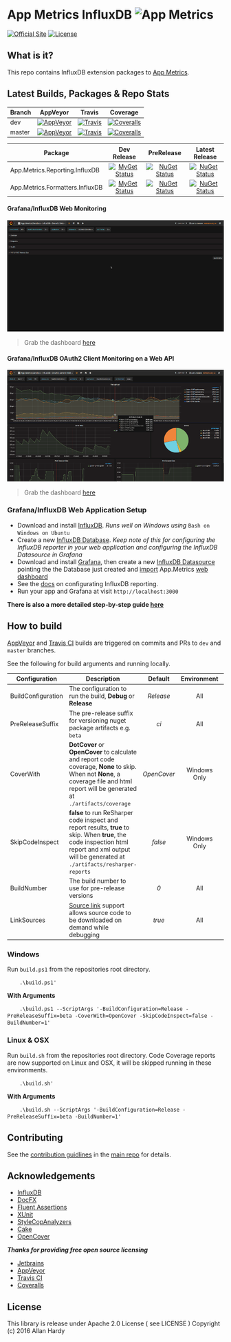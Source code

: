 # App Metrics InfluxDB <img src="https://avatars0.githubusercontent.com/u/29864085?v=4&s=200" alt="App Metrics" width="50px"/> 
[![Official Site](https://img.shields.io/badge/site-appmetrics-blue.svg?style=flat-square)](http://app-metrics.io/reporting/influxdb.html) [![License](https://img.shields.io/badge/License-Apache%202.0-blue.svg?style=flat-square)](https://opensource.org/licenses/Apache-2.0)

## What is it?

This repo contains InfluxDB extension packages to [App Metrics](https://github.com/AppMetrics/AppMetrics).

## Latest Builds, Packages & Repo Stats

|Branch|AppVeyor|Travis|Coverage|
|------|:--------:|:--------:|:--------:|
|dev|[![AppVeyor](https://img.shields.io/appveyor/ci/alhardy/influxdb/dev.svg?style=flat-square&label=appveyor%20build)](https://ci.appveyor.com/project/alhardy/influxdb/branch/dev)|[![Travis](https://img.shields.io/travis/alhardy/InfluxDB/dev.svg?style=flat-square&label=travis%20build)](https://travis-ci.org/alhardy/InfluxDB)|[![Coveralls](https://img.shields.io/coveralls/AppMetrics/InfluxDB/dev.svg?style=flat-square)](https://coveralls.io/github/AppMetrics/InfluxDB?branch=dev)
|master|[![AppVeyor](https://img.shields.io/appveyor/ci/alhardy/influxdb/master.svg?style=flat-square&label=appveyor%20build)](https://ci.appveyor.com/project/alhardy/influxdb/branch/master)| [![Travis](https://img.shields.io/travis/alhardy/InfluxDB/master.svg?style=flat-square&label=travis%20build)](https://travis-ci.org/alhardy/InfluxDB)| [![Coveralls](https://img.shields.io/coveralls/AppMetrics/InfluxDB/master.svg?style=flat-square)](https://coveralls.io/github/AppMetrics/InfluxDB?branch=master)|

|Package|Dev Release|PreRelease|Latest Release|
|------|:--------:|:--------:|:--------:|
|App.Metrics.Reporting.InfluxDB|[![MyGet Status](https://img.shields.io/myget/appmetrics/v/App.Metrics.Reporting.InfluxDB.svg?style=flat-square)](https://www.myget.org/feed/appmetrics/package/nuget/App.Metrics.Reporting.InfluxDB)|[![NuGet Status](https://img.shields.io/nuget/vpre/App.Metrics.Reporting.InfluxDB.svg?style=flat-square)](https://www.nuget.org/packages/App.Metrics.Reporting.InfluxDB/)|[![NuGet Status](https://img.shields.io/nuget/v/App.Metrics.Reporting.InfluxDB.svg?style=flat-square)](https://www.nuget.org/packages/App.Metrics.Reporting.InfluxDB/)
|App.Metrics.Formatters.InfluxDB|[![MyGet Status](https://img.shields.io/myget/appmetrics/v/App.Metrics.Formatters.InfluxDB.svg?style=flat-square)](https://www.myget.org/feed/appmetrics/package/nuget/App.Metrics.Formatters.InfluxDB)|[![NuGet Status](https://img.shields.io/nuget/vpre/App.Metrics.Formatters.InfluxDB.svg?style=flat-square)](https://www.nuget.org/packages/App.Metrics.Formatters.InfluxDB/)|[![NuGet Status](https://img.shields.io/nuget/v/App.Metrics.Formatters.InfluxDB.svg?style=flat-square)](https://www.nuget.org/packages/App.Metrics.Formatters.InfluxDB/)

#### Grafana/InfluxDB Web Monitoring

![Grafana/InfluxDB Generic Web Dashboard Demo](https://github.com/AppMetrics/AppMetrics.DocFx/blob/master/images/generic_grafana_dashboard_demo.gif)

> Grab the dashboard [here](https://grafana.com/dashboards/2125)

#### Grafana/InfluxDB OAuth2 Client Monitoring on a Web API

![Grafana/InfluxDB Generic OAuth2 Web Dashboard Demo](https://github.com/AppMetrics/AppMetrics.DocFx/blob/master/images/generic_grafana_oauth2_dashboard_demo.gif)

> Grab the dashboard [here](https://grafana.com/dashboards/2137)

### Grafana/InfluxDB Web Application Setup

- Download and install [InfluxDB](https://docs.influxdata.com/influxdb/v1.2/introduction/installation/). *Runs well on Windows using* `Bash on Windows on Ubuntu`
- Create a new [InfluxDB Database](https://docs.influxdata.com/influxdb/v1.2/introduction/getting_started/). *Keep note of this for configuring the InfluxDB reporter in your web application and configuring the InfluxDB Datasource in Grafana*
- Download and install [Grafana](https://grafana.com/grafana/download), then create a new [InfluxDB Datasource](http://docs.grafana.org/features/datasources/influxdb/) pointing the the Database just created and [import](http://docs.grafana.org/reference/export_import/#importing-a-dashboard) App.Metrics [web dashboard](https://grafana.com/dashboards/2125)
- See the [docs](https://www.app-metrics.io/reporting/reporters/influx-data/) on configurating InfluxDB reporting.
- Run your app and Grafana at visit `http://localhost:3000`

**There is also a more detailed step-by-step guide [here](https://al-hardy.blog/2017/04/28/asp-net-core-monitoring-with-influxdb-grafana/)**

## How to build

[AppVeyor](https://ci.appveyor.com/project/alhardy/influxdb/branch/master) and [Travis CI](https://travis-ci.org/alhardy/InfluxDB) builds are triggered on commits and PRs to `dev` and `master` branches.

See the following for build arguments and running locally.

|Configuration|Description|Default|Environment|Required|
|------|--------|:--------:|:--------:|:--------:|
|BuildConfiguration|The configuration to run the build, **Debug** or **Release** |*Release*|All|Optional|
|PreReleaseSuffix|The pre-release suffix for versioning nuget package artifacts e.g. `beta`|*ci*|All|Optional|
|CoverWith|**DotCover** or **OpenCover** to calculate and report code coverage, **None** to skip. When not **None**, a coverage file and html report will be generated at `./artifacts/coverage`|*OpenCover*|Windows Only|Optional|
|SkipCodeInspect|**false** to run ReSharper code inspect and report results, **true** to skip. When **true**, the code inspection html report and xml output will be generated at `./artifacts/resharper-reports`|*false*|Windows Only|Optional|
|BuildNumber|The build number to use for pre-release versions|*0*|All|Optional|
|LinkSources|[Source link](https://github.com/ctaggart/SourceLink) support allows source code to be downloaded on demand while debugging|*true*|All|Optional|


### Windows

Run `build.ps1` from the repositories root directory.

```
	.\build.ps1'
```

**With Arguments**

```
	.\build.ps1 --ScriptArgs '-BuildConfiguration=Release -PreReleaseSuffix=beta -CoverWith=OpenCover -SkipCodeInspect=false -BuildNumber=1'
```

### Linux & OSX

Run `build.sh` from the repositories root directory. Code Coverage reports are now supported on Linux and OSX, it will be skipped running in these environments.

```
	.\build.sh'
```

**With Arguments**

```
	.\build.sh --ScriptArgs '-BuildConfiguration=Release -PreReleaseSuffix=beta -BuildNumber=1'
```

## Contributing

See the [contribution guidlines](https://github.com/alhardy/AppMetrics/blob/master/CONTRIBUTING.md) in the [main repo](https://github.com/alhardy/AppMetrics) for details.

## Acknowledgements

* [InfluxDB](https://www.influxdata.com/time-series-platform/influxdb/)
* [DocFX](https://dotnet.github.io/docfx/)
* [Fluent Assertions](http://www.fluentassertions.com/)
* [XUnit](https://xunit.github.io/)
* [StyleCopAnalyzers](https://github.com/DotNetAnalyzers/StyleCopAnalyzers)
* [Cake](https://github.com/cake-build/cake)
* [OpenCover](https://github.com/OpenCover/opencover)

***Thanks for providing free open source licensing***

* [Jetbrains](https://www.jetbrains.com/dotnet/) 
* [AppVeyor](https://www.appveyor.com/)
* [Travis CI](https://travis-ci.org/)
* [Coveralls](https://coveralls.io/)

## License

This library is release under Apache 2.0 License ( see LICENSE ) Copyright (c) 2016 Allan Hardy
